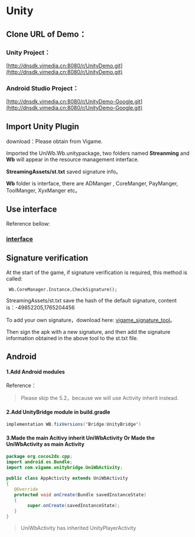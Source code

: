 # Unity

## Clone URL of Demo：

### Unity Project：

[http://dnsdk.vimedia.cn:8080/r/UnityDemo.git](http://dnsdk.vimedia.cn:8080/r/UnityDemo.git)

### Android Studio Project：

[http://dnsdk.vimedia.cn:8080/r/UnityDemo-Google.git](http://dnsdk.vimedia.cn:8080/r/UnityDemo-Google.git)

## Import Unity Plugin

download：Please obtain from Vigame.

Imported the UniWb.Wb.unitypackage, two folders named **Streanming** and **Wb** will appear in the resource management interface.

**StreamingAssets/st.txt** saved signature info。

**Wb** folder is interface, there are ADManger , CoreManger, PayManger, ToolManger, XyxManger etc。

## Use interface

Reference bellow:

### [interface](ye-wu-jie-kou-1/)

## Signature verification

At the start of the game, if signature verification is required, this method is called:

```text
 Wb.CoreManager.Instance.CheckSignature();
```

StreamingAssets/st.txt save the hash of the default signature, content is：-49852205,1765204456

To add your own signature，download here: [vigame\_signature\_tool](http://gui.vigame.cn/signtool/vigame签名获取工具.apk)。

Then sign the apk with a new signature, and then add the signature information obtained in the above tool to the st.txt file.

## Android

#### 1.Add Android modules

Reference：

> Please skip the 5.2，because we will use Activity inherit instead.

#### 2.Add UnityBridge module in build.gradle

```java
implementation WB.fixVersions('Bridge:UnityBridge')
```

#### 3.Made the main Acitivy inherit UniWbActivity Or Made the UniWbActivity as main Activity

```java
package org.cocos2dx.cpp;
import android.os.Bundle;
import com.vigame.unitybridge.UniWbActivity;

public class AppActivity extends UniWbActivity 
{    
   @Override  
   protected void onCreate(Bundle savedInstanceState) 
   {       
        super.onCreate(savedInstanceState);  
   }
}
```

> UniWbActivity has inherited UnityPlayerActivity


